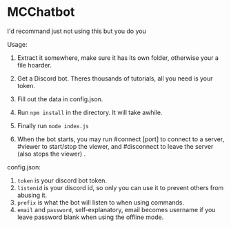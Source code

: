 # MCChatbot

I'd recommand just not using this but you do you

Usage:

1. Extract it somewhere, make sure it has its own folder, otherwise your a file hoarder.
2. Get a Discord bot. Theres thousands of tutorials, all you need is your token.
3. Fill out the data in config.json.
4. Run `npm install` in the directory. It will take awhile.
5. Finally run `node index.js`

6. When the bot starts, you may run #connect <host> [port] to connect to a server, #viewer to start/stop the viewer, and #disconnect to leave the server (also stops the viewer) .


config.json:

1. `token` is your discord bot token.
2. `listenid` is your discord id, so only you can use it to prevent others from abusing it.
3. `prefix` is what the bot will listen to when using commands.
4. `email` and `password`, self-explanatory, email becomes username if you leave password blank when using the offline mode.
